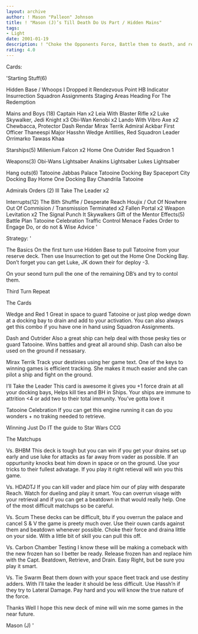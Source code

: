 ```yaml
---
layout: archive
author: ! Mason "Palleon" Johnson
title: ! "Mason (J)’s Till Death Do Us Part / Hidden Mains"
tags:
- Light
date: 2001-01-19
description: ! "Choke the Opponents Force, Battle them to death, and retrieve like mad. Sounds good take a look."
rating: 4.0
---
```

Cards: 

'Starting Stuff(6)

Hidden Base / Whoops I Dropped it
Rendezvous Point
HB Indicator
Insurrection
Squadron Assignments
Staging Areas
Heading For The Redemption

Mains and Boys (18)
Captain Han x2
Leia With Blaster Rifle x2
Luke Skywalker, Jedi Knight x3
Obi-Wan Kenobi x2
Lando With Vibro Axe x2
Chewbacca, Protector
Dash Rendar
Mirax Terrik
Admiral Ackbar
First Officer Thaneespi
Major Hasshn
Wedge Antillies, Red Squadron Leader
Orrimarko
Tawass Khaa

Starships(5)
Millenium Falcon x2
Home One
Outrider
Red Squadron 1

Weapons(3)
Obi-Wans Lightsaber
Anakins Lightsaber
Lukes Lightsaber

Hang outs(6)
Tatooine Jabbas Palace
Tatooine Docking Bay
Spaceport City Docking Bay
Home One Docking Bay
Chandrila
Tatooine

Admirals Orders (2)
Ill Take The Leader x2

Interrupts(12)
The Bith Shuffle / Desperate Reach
Houjix / Out Of Nowhere
Out Of Commision / Transmission Terminated x2
Fallen Portal x2
Weapon Levitation x2
The Signal
Punch It
Skywalkers
Gift of the Mentor
Effects(5)
Battle Plan
Tatooine Celebration
Traffic Control
Menace Fades
Order to Engage
Do, or do not & Wise Advice '

Strategy: '

The Basics On the first turn use Hidden Base to pull Tatooine from your reserve deck. Then use Insurrection to get out the Home One Docking Bay. Don’t forget you can get Luke, JK down their for deploy -3.

On your seond turn pull the one of the remaining DB’s and try to contol them.

Third Turn Repeat

The Cards

Wedge and Red 1 Great in space to guard Tatooine or just plop wedge down at a docking bay to drain and add to your activation. You can also always get this combo if you have one in hand using Squadron Assignments.

Dash and Outrider Also a great ship can help deal with those pesky ties or guard Tatooine. Wins battles and great all around ship. Dash can also be used on the ground if nessasary.

Mirax Terrik Track your destinies using her game text. One of the keys to winning games is efficient tracking. She makes it much easier and she can pilot a ship and fight on the ground.

I’ll Take the Leader This card is awesome it gives you +1 force drain at all your docking bays, Helps kill ties and BH in Ships. Your ships are immune to attrition <4 or add two to their total immunity. You’ve gotta love it

Tatooine Celebration If you can get this engine running it can do you wonders + no traking needed to retrieve.

Winning Just Do IT the guide to Star Wars CCG

The Matchups

Vs. BHBM This deck is tough but you can win if you get your drains set up early and use luke for attacks as far away from vader as possible. If an oppurtunity knocks beat him down in space or on the ground. Use your tricks to their fullest advatage. If you play it right retieval will win you this game.

Vs. HDADTJ If you can kill vader and place him our of play with desparate Reach. Watch for dueling and play it smart. You can overrun visage with your retrieval and if you can get a beatdown in that would really help. One of the most difficult matchups so be careful.

Vs. Scum These decks can be difficult, btu if you overrun the palace and cancel S & V the game is preety much over. Use their ouwn cards against them and beatdown whenever possible. Choke their force and draina little on your side. With a little bit of skill you can pull this off.

Vs. Carbon Chamber Testing I know these will be making a comeback with the new frozen han so I better be ready. Release frozen han and replace him with the Capt. Beatdown, Retrieve, and Drain. Easy Right, but be sure you play it smart.

Vs. Tie Swarm Beat them down with your space fleet track and use destiny adders. With I’ll take the leader it should be less difficult. Use Hassh’n if they try to Lateral Damage. Pay hard and you will know the true nature of the force.

Thanks Well I hope this new deck of mine will win me some games in the near future.

Mason (J) '